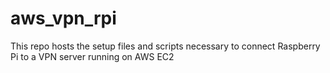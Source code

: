 # aws_vpn_rpi
This repo hosts the setup files and scripts necessary to connect Raspberry Pi to a VPN server running on AWS EC2
